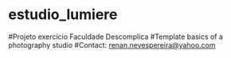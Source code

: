 # estudio_lumiere

#Projeto exercício Faculdade Descomplica
#Template basics of a photography studio
#Contact: renan.nevespereira@yahoo.com
